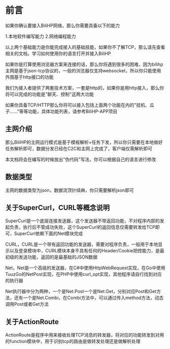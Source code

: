 # 前言

如果你确认要接入BiliHP网络，那么你需要具备以下的能力

1.本地软件编写能力
2.网络编程能力

以上两个基础能力是你能完成接入的基础技能，如果你不了解TCP，那么请先查看相关的文档，学习如何使用你的语言打开并接入BiliHP


如果你是打算使用浏览器方案来连接的话，那么你将遇到很多的困难，因为bilihp主网是基于json-tcp协议的，一般的浏览器仅支持websocket，所以你只能使用外围基于http接口的功能


我们为接入者提供了两套技术方案，一套是http的，如果你是用http接入，那么你将可以完成的功能是"聊天、控制"这两大功能


如果你具备TCP/HTTP那么你将可以接入包括上面两个功能在内的"挂机、瓜子……"等等功能，具体功能列表，请参考BiliHP-APP项目


## 主网介绍

那么BiliHP的主网运行模式是基于模板解析+任务下发，所以你只需要在本地做好任务解析即可，数据分发已经在C2C和主网上完成了，客户端仅需解析即可

本文档将会在编写的时候放出"伪代码"写法，你可以根据自己的语言进行修改



## 数据类型

主网的数据类型为json，数据流顶针续麻，你只需要解析json即可


## 关于SuperCurl，CURL等概念说明

SuperCurl是一个底层连接发送器，这个发送器不带返回功能，不对程序内部的发起负责，执行后不管成功失败，这个SuperCurl的返回信息仅需要转发给TCP即可，SuperCurl依赖下面的Net模块完成


CURL，CURL是一个带有返回功能的发送器，需要对程序负责，一般用于本地显示以及登录模块中，CURL模块本身不具有任何的Header/Cookie把控能力，是最初级的发送功能，返回的是最基础的JSON数据


Net，Net是一个高级的发送器，在C#中使用HttpWebRequest实现，在Go中使用TuuzGo的NetPost实现，在PHP中使用curl_opt实现，其他程序请自行找到对应的执行器

Net执行器中分为两种，一个是Net.Post一个是Net.Get，分别对应Post和Get方法，还有一个是Net.Combi，在Combi方法中，可以通过传入method方法，动态调用Post或者Get方法



## 关于ActionRoute

ActionRoute是程序中用来接收处理TCP消息的转发器，将对应的功能转发到对用的function模块中，用于识别tcp的路由是做转发处理还是做解析处理